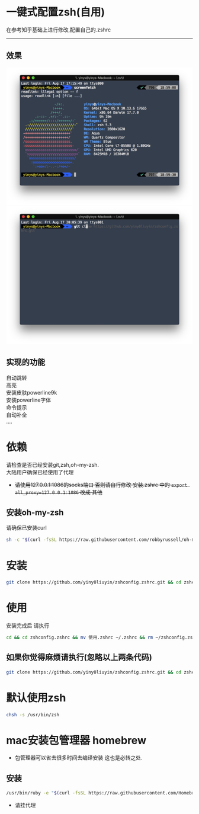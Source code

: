 # 一键式配置zsh(自用)
在参考知乎基础上进行修改,配置自己的.zshrc
****
## 效果
![](media/15345035811864.jpg)
![](media/2.png)
## 实现的功能
自动跳转  
高亮  
安装皮肤powerline9k  
安装powerline字体  
命令提示  
自动补全  
....

# 依赖
请检查是否已经安装git,zsh,oh-my-zsh.  
大陆用户确保已经使用了代理  
* ~~请使用127.0.0.1:1086的socks端口 否则请自行修改 安装.zshrc 中的 ` export all_proxy=127.0.0.1:1086 ` 改成 其他~~
## 安装oh-my-zsh
请确保已安装curl    

```bash  
sh -c "$(curl -fsSL https://raw.githubusercontent.com/robbyrussell/oh-my-zsh/master/tools/install.sh)"
```

# 安装
```bash
git clone https://github.com/yiny0liuyin/zshconfig.zshrc.git && cd zshconfig.zshrc && mv 安装.zshrc ~/.zshrc && zsh
```
# 使用
安装完成后 请执行 

```bash
cd && cd zshconfig.zshrc && mv 使用.zshrc ~/.zshrc && rm ~/zshconfig.zshrc 
```

## 如果你觉得麻烦请执行(忽略以上两条代码)
```bash
git clone https://github.com/yiny0liuyin/zshconfig.zshrc.git && cd zshconfig.zshrc && mv 原始.zshrc ~/.zshrc && zsh
```

# 默认使用zsh
  
  ```bash  
  chsh -s /usr/bin/zsh
  ```

# mac安装包管理器 homebrew

 * 包管理器可以省去很多时间去编译安装 这也是必转之处.
 
 ## 安装
   
   ```bash
   /usr/bin/ruby -e "$(curl -fsSL https://raw.githubusercontent.com/Homebrew/install/master/install)"
   ```
   
   * 请挂代理 
 
